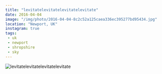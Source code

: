 ```yaml
---
title: "levitatelevitatelevitatelevitate"
date: 2016-04-04
image: "/img/photo/2016-04-04-8c2c52a125caea336ec395277bd95434.jpg"
location: "Newport, UK"
instagram: true
tags:
 - uk
 - newport
 - shropshire
 - sky
---
```


![levitatelevitatelevitatelevitate](/img/photo/2016-04-04-8c2c52a125caea336ec395277bd95434.jpg)
